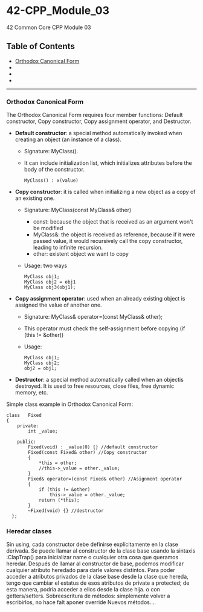 # 42-CPP_Module_03
42 Common Core CPP Module 03

## Table of Contents
- [Orthodox Canonical Form](#orthodox-canonical-form)
- [](#)
- [](#)
- [](#)

----------------------------------------

### Orthodox Canonical Form
The Orthodox Canonical Form requires four member functions: Default constructor, Copy constructor, Copy assignment operator, and Destructor.
- **Default constructor**: a special method automatically invoked when creating an object (an instance of a class).
  - Signature: MyClass().
  - It can include initialization list, which initializes attributes before the body of the constructor.
    
        MyClass() : x(value)
    
- **Copy constructor**: it is called when initializing a new object as a copy of an existing one.
    - Signature: MyClass(const MyClass& other)
      - const: because the object that is received as an argument won't be modified
      - MyClass&: the object is received as reference, because if it were passed value, it would recursively call the copy constructor, leading to infinite recursion.
      - other: existent object we want to copy
  - Usage: two ways
    
        MyClass obj1;
        MyClass obj2 = obj1
        MyClass obj3(obj1);

- **Copy assignment operator**: used when an already existing object is assigned the value of another one.
    - Signature: MyClass& operator=(const MyClass& other);
    - This operator must check the self-assignment before copying (if (this != &other))
    - Usage:
      
          MyClass obj1;
          MyClass obj2;
          obj2 = obj1;
    
- **Destructor**: a special method automatically called when an objectis destroyed. It is used to free resources, close files, free dynamic memory, etc.

Simple class example in Orthodox Canonical Form:

    class   Fixed
    {
    	private:
    		int _value;
    		
    	public:
    		Fixed(void) : _value(0) {} //default constructor
    		Fixed(const Fixed& other) //Copy constructor
            {
                *this = other;
                //this->_value = other._value;
            }
    		Fixed& operator=(const Fixed& other) //Asignment operator
            {
                if (this != &other)
                    this->_value = other._value;
                return (*this);
            }
            ~Fixed(void) {} //destructor
      };

### Heredar clases
Sin using, cada constructor debe definirse explícitamente en la clase derivada.
Se puede llamar al constructor de la clase base usando la sintaxis :ClapTrap() para inicializar name o cualquier otra cosa que queramos heredar.
Después de llamar al constructor de base, podemos modificar cualquier atributo heredado para darle valores distintos.
Para poder acceder a atributos privados de la clase base desde la clase que hereda, tengo que cambiar el estatus de esos atributos de private a protected; de esta manera, podría acceder a ellos desde la clase hija. o con getters/setters.
Sobreescritura de métodos: simplemente volver a escribirlos, no hace falt aponer override
Nuevos métodos....



